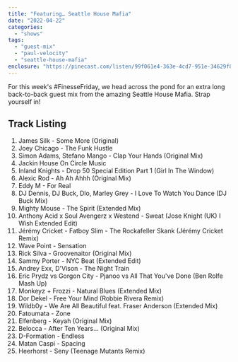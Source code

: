 ```yaml
---
title: "Featuring… Seattle House Mafia"
date: "2022-04-22"
categories: 
  - "shows"
tags: 
  - "guest-mix"
  - "paul-velocity"
  - "seattle-house-mafia"
enclosure: "https://pinecast.com/listen/99f061e4-363e-4cd7-951e-34629f8a4bc7.mp3 271188398 audio/mpeg "
---
```


For this week's #FinesseFriday, we head across the pond for an extra long back-to-back guest mix from the amazing Seattle House Mafia. Strap yourself in!

## Track Listing

1. James Silk - Some More (Original)
2. Joey Chicago - The Funk Hustle
3. Simon Adams, Stefano Mango - Clap Your Hands (Original Mix)
4. Jackin House On Circle Music
5. Inland Knights - Drop 50 Special Edition Part 1 (Girl In The Window)
6. Alexic Rod - Ah Ah Ahhh (Original Mix)
7. Eddy M - For Real
8. DJ Dennis, DJ Buck, Dlo, Marley Grey - I Love To Watch You Dance (DJ Buck Mix)
9. Mighty Mouse - The Spirit (Extended Mix)
10. Anthony Acid x Soul Avengerz x Westend - Sweat (Jose Knight (UK) I Wish Extended Edit)
11. Jérémy Cricket - Fatboy Slim - The Rockafeller Skank (Jérémy Cricket Remix)
12. Wave Point - Sensation
13. Rick Silva - Groovenaitor (Original Mix)
14. Sammy Porter - NYC Beat (Extended Edit)
15. Andrey Exx, D'Vison - The Night Train
16. Eric Prydz vs Gorgon City - Pjanoo vs All That You've Done (Ben Rolfe Mash Up)
17. Monkeyz + Frozzi - Natural Blues (Extended Mix)
18. Dor Dekel - Free Your Mind (Robbie Rivera Remix)
19. Wildb0y - We Are All Beautiful feat. Fraser Anderson (Extended Mix)
20. Fatoumata - Zone
21. Elfenberg - Keyah (Original Mix)
22. Belocca - After Ten Years... (Original Mix)
23. D-Formation - Endless
24. Matan Caspi - Spacing
25. Heerhorst - Seny (Teenage Mutants Remix)
